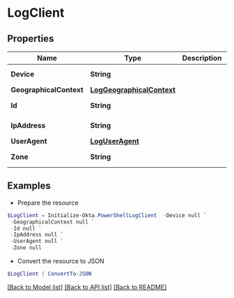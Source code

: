 # LogClient
## Properties

Name | Type | Description | Notes
------------ | ------------- | ------------- | -------------
**Device** | **String** |  | [optional] [readonly] 
**GeographicalContext** | [**LogGeographicalContext**](LogGeographicalContext.md) |  | [optional] 
**Id** | **String** |  | [optional] [readonly] 
**IpAddress** | **String** |  | [optional] [readonly] 
**UserAgent** | [**LogUserAgent**](LogUserAgent.md) |  | [optional] 
**Zone** | **String** |  | [optional] [readonly] 

## Examples

- Prepare the resource
```powershell
$LogClient = Initialize-Okta.PowerShellLogClient  -Device null `
 -GeographicalContext null `
 -Id null `
 -IpAddress null `
 -UserAgent null `
 -Zone null
```

- Convert the resource to JSON
```powershell
$LogClient | ConvertTo-JSON
```

[[Back to Model list]](../README.md#documentation-for-models) [[Back to API list]](../README.md#documentation-for-api-endpoints) [[Back to README]](../README.md)

